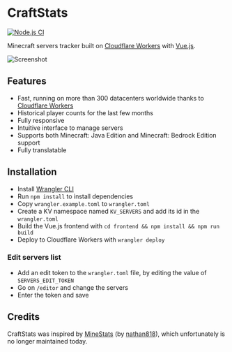 # CraftStats

[![Node.js CI](https://github.com/MrMicky-FR/CraftStats/actions/workflows/tests.yml/badge.svg)](https://github.com/MrMicky-FR/CraftStats/actions/workflows/tests.yml)

Minecraft servers tracker built on [Cloudflare Workers](https://workers.cloudflare.com/) with [Vue.js](https://vuejs.org/).

![Screenshot](screenshot.png)

## Features

* Fast, running on more than 300 datacenters worldwide thanks to [Cloudflare Workers](https://workers.cloudflare.com/)
* Historical player counts for the last few months
* Fully responsive
* Intuitive interface to manage servers
* Supports both Minecraft: Java Edition and Minecraft: Bedrock Edition support
* Fully translatable

## Installation

* Install [Wrangler CLI](https://developers.cloudflare.com/workers/cli-wrangler/install-update)
* Run `npm install` to install dependencies
* Copy `wrangler.example.toml` to `wrangler.toml`
* Create a KV namespace named `KV_SERVERS` and add its id in the `wrangler.toml`
* Build the Vue.js frontend with `cd frontend && npm install && npm run build`
* Deploy to Cloudflare Workers with `wrangler deploy`

### Edit servers list

* Add an edit token to the `wrangler.toml` file, by editing the value of `SERVERS_EDIT_TOKEN` 
* Go on `/editor` and change the servers
* Enter the token and save

## Credits

CraftStats was inspired by [MineStats](https://github.com/nathan818fr/minestats) (by [nathan818](https://github.com/nathan818fr)),
which unfortunately is no longer maintained today.
